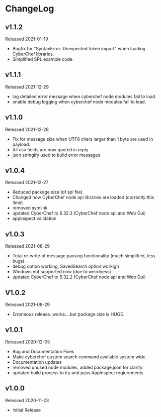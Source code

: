 # ChangeLog

## v1.1.2
Released 2021-01-19
- Bugfix for "SyntaxError: Unexpected token import" when loading CyberChef libraries.
- Simplified SPL example code.

## v1.1.1
Released 2021-12-29
- log detailed error message when cyberchef node modules fail to load.
- enable debug logging when cyberchef node modules fail to load.

## v1.1.0
Released 2021-12-28
- Fix for message size when UTF8 chars larger than 1 byte are used in payload.
- All csv fields are now quoted in reply
- json stringify used to build error messages

## v1.0.4
Released 2021-12-27
- Reduced package size (of spl file).
- Changed how CyberChef node api libraries are loaded (correctly this time)
- removed symlink
- updated CyberChef to 9.32.3 (CyberChef node api and Web Gui)
- appinspect validation

## v1.0.3
Released 2021-08-29
- Total re-write of message passing functionality (much simplified, less bugs).
- debug option working, SavedSearch option workign
- Windows not supported now (due to weirdness)
- updated CyberChef to 9.32.2 (CyberChef node api and Web Gui)

## V1.0.2
Released 2021-08-29
- Erroneous release. works....but package size is HUGE.

## v1.0.1
Released 2020-12-05
- Bug and Documentation Fixes
- Make cyberchef custom search command avaliable system wide.
- Documentation updates
- removed unused node modules, added package.json for clarity.
- updated build process to try and pass AppInspect reqiurements

## v1.0.0
Released 2020-11-23
- Initial Release